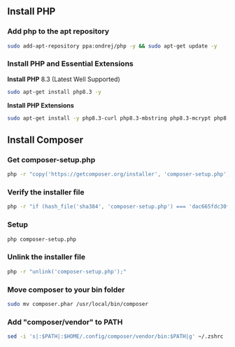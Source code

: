 ## Install PHP

### Add php to the apt repository

```sh
sudo add-apt-repository ppa:ondrej/php -y && sudo apt-get update -y
```

### Install PHP and Essential Extensions

**Install PHP** 8.3 (Latest Well Supported)
```sh
sudo apt-get install php8.3 -y
```

**Install PHP Extensions**
```sh
sudo apt-get install -y php8.3-curl php8.3-mbstring php8.3-mcrypt php8.3-xml php8.3-zip php8.3-mysqli php8.3-bcmath php8.3-posix
```

## Install Composer

### Get composer-setup.php

```sh
php -r "copy('https://getcomposer.org/installer', 'composer-setup.php');"
```

### Verify the installer file

```sh
php -r "if (hash_file('sha384', 'composer-setup.php') === 'dac665fdc30fdd8ec78b38b9800061b4150413ff2e3b6f88543c636f7cd84f6db9189d43a81e5503cda447da73c7e5b6') { echo 'Installer verified'; } else { echo 'Installer corrupt'; unlink('composer-setup.php'); } echo PHP_EOL;"
```

### Setup

```sh
php composer-setup.php
```

### Unlink the installer file

```sh
php -r "unlink('composer-setup.php');"
```

### Move composer to your bin folder

```sh
sudo mv composer.phar /usr/local/bin/composer
```

### Add "composer/vendor" to PATH

```sh
sed -i 's|:$PATH|:$HOME/.config/composer/vendor/bin:$PATH|g' ~/.zshrc
```
